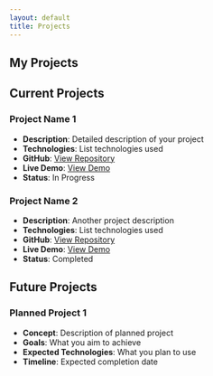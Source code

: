 ```yaml
---
layout: default
title: Projects
---
```


## My Projects

## Current Projects

### Project Name 1

- **Description**: Detailed description of your project
- **Technologies**: List technologies used
- **GitHub**: [View Repository](www.google.com)
- **Live Demo**: [View Demo](https://www.youtube.com/watch?v=xvFZjo5PgG0)
- **Status**: In Progress

### Project Name 2

- **Description**: Another project description
- **Technologies**: List technologies used
- **GitHub**: [View Repository](www.suyu.dev)
- **Live Demo**: [View Demo](https://www.youtube.com/watch?v=xvFZjo5PgG0)
- **Status**: Completed

## Future Projects

### Planned Project 1

- **Concept**: Description of planned project
- **Goals**: What you aim to achieve
- **Expected Technologies**: What you plan to use
- **Timeline**: Expected completion date
